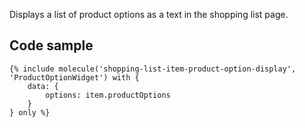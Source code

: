 Displays a list of product options as a text in the shopping list page.

## Code sample

```
{% include molecule('shopping-list-item-product-option-display', 'ProductOptionWidget') with {
    data: {
        options: item.productOptions
    }
} only %}
```
